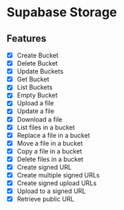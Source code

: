 # Supabase Storage

## Features
- [x] Create Bucket 
- [x] Delete Bucket 
- [x] Update Buckets
- [x] Get Bucket 
- [x] List Buckets
- [x] Empty Bucket
- [x] Upload a file 
- [x] Update a file 
- [x] Download a file 
- [x] List files in a bucket 
- [x] Replace a file in a bucket
- [x] Move a file in a bucket
- [x] Copy a file in a bucket
- [x] Delete files in a bucket
- [x] Create signed URL 
- [x] Create multiple signed URLs
- [x] Create signed upload URLs
- [x] Upload to a signed URL
- [x] Retrieve public URL
